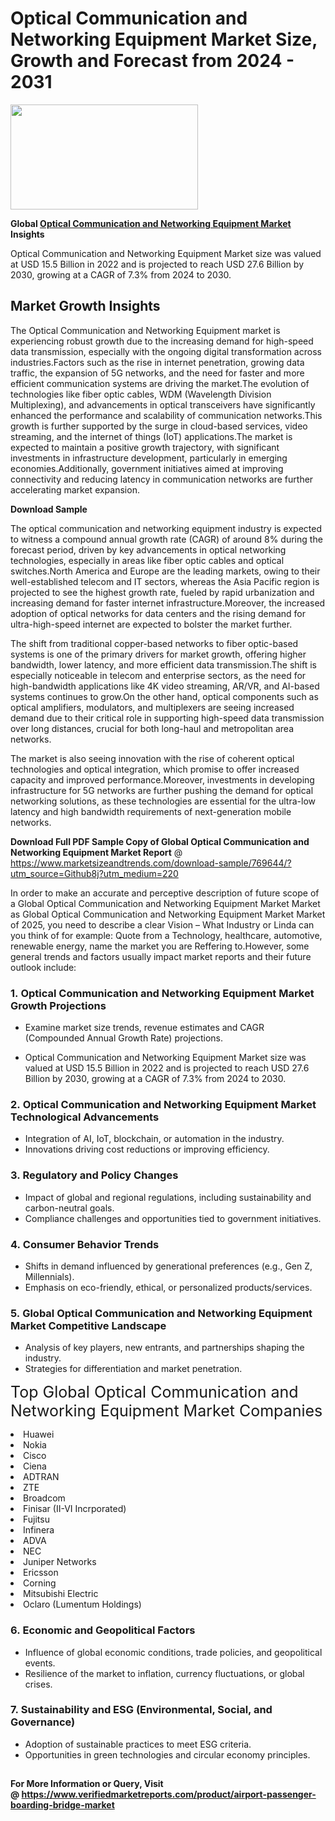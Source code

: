 <H1>Optical Communication and Networking Equipment Market Size, Growth and Forecast from 2024 - 2031</H1><img class="aligncenter size-medium wp-image-584254" src="https://thirdeyenews.in/wp-content/uploads/2024/09/Global-Market-Research-300x168.jpeg" alt="" width="300" height="168" /><p><strong>Global&nbsp;<a href="https://www.marketsizeandtrends.com/download-sample/769644/?utm_source=Github8j?utm_medium=220">Optical Communication and Networking Equipment Market</a> Insights</strong></p><p>Optical Communication and Networking Equipment Market size was valued at USD 15.5 Billion in 2022 and is projected to reach USD 27.6 Billion by 2030, growing at a CAGR of 7.3% from 2024 to 2030.</p><p><h2>Market Growth Insights</h2> <p>The Optical Communication and Networking Equipment market is experiencing robust growth due to the increasing demand for high-speed data transmission, especially with the ongoing digital transformation across industries.Factors such as the rise in internet penetration, growing data traffic, the expansion of 5G networks, and the need for faster and more efficient communication systems are driving the market.The evolution of technologies like fiber optic cables, WDM (Wavelength Division Multiplexing), and advancements in optical transceivers have significantly enhanced the performance and scalability of communication networks.This growth is further supported by the surge in cloud-based services, video streaming, and the internet of things (IoT) applications.The market is expected to maintain a positive growth trajectory, with significant investments in infrastructure development, particularly in emerging economies.Additionally, government initiatives aimed at improving connectivity and reducing latency in communication networks are further accelerating market expansion.</p> <p><strong>Download Sample</strong></p> <p>The optical communication and networking equipment industry is expected to witness a compound annual growth rate (CAGR) of around 8% during the forecast period, driven by key advancements in optical networking technologies, especially in areas like fiber optic cables and optical switches.North America and Europe are the leading markets, owing to their well-established telecom and IT sectors, whereas the Asia Pacific region is projected to see the highest growth rate, fueled by rapid urbanization and increasing demand for faster internet infrastructure.Moreover, the increased adoption of optical networks for data centers and the rising demand for ultra-high-speed internet are expected to bolster the market further.</p> <p>The shift from traditional copper-based networks to fiber optic-based systems is one of the primary drivers for market growth, offering higher bandwidth, lower latency, and more efficient data transmission.The shift is especially noticeable in telecom and enterprise sectors, as the need for high-bandwidth applications like 4K video streaming, AR/VR, and AI-based systems continues to grow.On the other hand, optical components such as optical amplifiers, modulators, and multiplexers are seeing increased demand due to their critical role in supporting high-speed data transmission over long distances, crucial for both long-haul and metropolitan area networks.</p> <p>The market is also seeing innovation with the rise of coherent optical technologies and optical integration, which promise to offer increased capacity and improved performance.Moreover, investments in developing infrastructure for 5G networks are further pushing the demand for optical networking solutions, as these technologies are essential for the ultra-low latency and high bandwidth requirements of next-generation mobile networks.</p> <p><span class=""><strong>Download Full PDF Sample Copy of Global Optical Communication and Networking Equipment Market Report</strong> @ <a href="https://www.marketsizeandtrends.com/download-sample/769644/?utm_source=Github8j?utm_medium=220" target="_blank">https://www.marketsizeandtrends.com/download-sample/769644/?utm_source=Github8j?utm_medium=220</a></span></p><p>In order to make an accurate and perceptive description of future scope of a Global&nbsp;Optical Communication and Networking Equipment Market Market as Global&nbsp;Optical Communication and Networking Equipment Market Market of 2025, you need to describe a clear Vision &ndash; What Industry or Linda can you think of for example: Quote from a Technology, healthcare, automotive, renewable energy, name the market you are Reffering to.However, some general trends and factors usually impact market reports and their future outlook include:</p><h3>1.&nbsp;<strong>Optical Communication and Networking Equipment Market Growth Projections</strong></h3><ul><li>Examine market size trends, revenue estimates and CAGR (Compounded Annual Growth Rate) projections.</li><li><p>Optical Communication and Networking Equipment Market size was valued at USD 15.5 Billion in 2022 and is projected to reach USD 27.6 Billion by 2030, growing at a CAGR of 7.3% from 2024 to 2030.</p></li></ul><h3>2.&nbsp;<strong>Optical Communication and Networking Equipment Market Technological Advancements</strong></h3><ul><li>Integration of AI, IoT, blockchain, or automation in the industry.</li><li>Innovations driving cost reductions or improving efficiency.</li></ul><h3>3.&nbsp;<strong>Regulatory and Policy Changes</strong></h3><ul><li>Impact of global and regional regulations, including sustainability and carbon-neutral goals.</li><li>Compliance challenges and opportunities tied to government initiatives.</li></ul><h3>4.&nbsp;<strong>Consumer Behavior Trends</strong></h3><ul><li>Shifts in demand influenced by generational preferences (e.g., Gen Z, Millennials).</li><li>Emphasis on eco-friendly, ethical, or personalized products/services.</li></ul><h3>5.&nbsp;<strong>Global Optical Communication and Networking Equipment Market Competitive Landscape</strong></h3><ul><li>Analysis of key players, new entrants, and partnerships shaping the industry.</li><li>Strategies for differentiation and market penetration.</li></ul><p data-pm-slice="1 1 []"><span style="color: inherit; font-family: inherit; font-size: 25px;">Top Global Optical Communication and Networking Equipment Market Companies</span></p><div class="" data-test-id=""><p><li>Huawei</li><li> Nokia</li><li> Cisco</li><li> Ciena</li><li> ADTRAN</li><li> ZTE</li><li> Broadcom</li><li> Finisar (II-VI Incrporated)</li><li> Fujitsu</li><li> Infinera</li><li> ADVA</li><li> NEC</li><li> Juniper Networks</li><li> Ericsson</li><li> Corning</li><li> Mitsubishi Electric</li><li> Oclaro (Lumentum Holdings)</li></p></div><h3>6.&nbsp;<strong>Economic and Geopolitical Factors</strong></h3><ul><li>Influence of global economic conditions, trade policies, and geopolitical events.</li><li>Resilience of the market to inflation, currency fluctuations, or global crises.</li></ul><h3>7.&nbsp;<strong>Sustainability and ESG (Environmental, Social, and Governance)</strong></h3><ul><li>Adoption of sustainable practices to meet ESG criteria.</li><li>Opportunities in green technologies and circular economy principles.</li></ul><h2><strong style="font-size: 14px;">For More Information or Query, Visit @&nbsp;</strong><a style="background-color: #ffffff; font-size: 14px;" href="https://www.marketsizeandtrends.com/report/optical-communication-and-networking-equipment-market/" target="_blank">https://www.verifiedmarketreports.com/product/airport-passenger-boarding-bridge-market</a></h2>